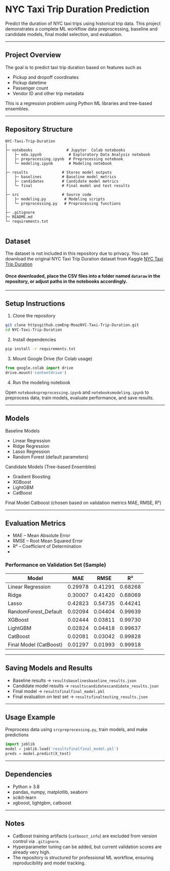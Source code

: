 
# NYC Taxi Trip Duration Prediction

Predict the duration of NYC taxi trips using historical trip data. This project demonstrates a complete ML workflow data preprocessing, baseline and candidate models, final model selection, and evaluation.

---

## Project Overview

The goal is to predict taxi trip duration based on features such as

- Pickup and dropoff coordinates  
- Pickup datetime  
- Passenger count  
- Vendor ID and other trip metadata  

This is a regression problem using Python ML libraries and tree-based ensembles.

---

## Repository Structure

```
NYC-Taxi-Trip-Duration
│
├─ notebooks               # Jupyter  Colab notebooks
│   ├─ eda.ipynb            # Exploratory Data Analysis notebook
│   ├─ preprocessing.ipynb  # Preprocessing notebook
│   └─ modeling.ipynb       # Modeling notebook
│
├─ results               # Stores model outputs
│   ├─ baselines         # Baseline model metrics
│   ├─ candidates        # Candidate model metrics
│   └─ final             # Final model and test results
│
├─ src                   # Source code
│   ├─ modeling.py        # Modeling scripts
│   └─ preprocessing.py   # Preprocessing functions
│
├─ .gitignore
├─ README.md
└─ requirements.txt


```
## Dataset

The dataset is not included in this repository due to privacy. You can download the original NYC Taxi Trip Duration dataset from Kaggle [NYC Taxi Trip Duration](httpswww.kaggle.comcompetitionsnyc-taxi-trip-durationoverview)

#### Once downloaded, place the CSV files into a folder named `dataraw` in the repository, or adjust paths in the notebooks accordingly.
---

## Setup Instructions

1. Clone the repository

```bash
git clone httpsgithub.comEng-MoazNYC-Taxi-Trip-Duration.git
cd NYC-Taxi-Trip-Duration
```

2. Install dependencies

```bash
pip install -r requirements.txt
```

3. Mount Google Drive (for Colab usage)

```python
from google.colab import drive
drive.mount('contentdrive')
```

4. Run the modeling notebook

Open `notebookspreprocessing.ipynb` and `notebooksmodeling.ipynb` to preprocess data, train models, evaluate performance, and save results.

---

## Models

Baseline Models  

- Linear Regression  
- Ridge Regression  
- Lasso Regression  
- Random Forest (default parameters)  

Candidate Models (Tree-based Ensembles)  

- Gradient Boosting  
- XGBoost  
- LightGBM  
- CatBoost  

Final Model Catboost (chosen based on validation metrics MAE, RMSE, R²)

---

## Evaluation Metrics

- MAE – Mean Absolute Error  
- RMSE – Root Mean Squared Error  
- R² – Coefficient of Determination
- 
### Performance on Validation Set (Sample)

| Model                | MAE     | RMSE    | R²      |
|----------------------|---------|---------|---------|
| Linear Regression    | 0.29978 | 0.41291 | 0.68268 |
| Ridge                | 0.30007 | 0.41420 | 0.68069 |
| Lasso                | 0.42823 | 0.54735 | 0.44241 |
| RandomForest_Default | 0.02094 | 0.04404 | 0.99639 |
| XGBoost              | 0.02444 | 0.03811 | 0.99730 |
| LightGBM             | 0.02824 | 0.04418 | 0.99637 |
| CatBoost             | 0.02081 | 0.03042 | 0.99828 |
| Final Model (CatBoost)| 0.01297 | 0.01993 | 0.99918 |


---

## Saving Models and Results

- Baseline results → `resultsbaselinesbaseline_results.json`  
- Candidate model results → `resultscandidatescandidate_results.json`  
- Final model → `resultsfinalfinal_model.pkl`  
- Final evaluation on test set → `resultsfinaltesting_results.json`  

---

## Usage Example

Preprocess data using `srcpreprocessing.py`, train models, and make predictions

```python
import joblib
model = joblib.load('resultsfinalfinal_model.pkl')
preds = model.predict(X_test)
```

---

## Dependencies

- Python ≥ 3.8  
- pandas, numpy, matplotlib, seaborn  
- scikit-learn  
- xgboost, lightgbm, catboost  

---

## Notes

- CatBoost training artifacts (`catboost_info`) are excluded from version control via `.gitignore`.  
- Hyperparameter tuning can be added, but current validation scores are already very high.  
- The repository is structured for professional ML workflow, ensuring reproducibility and model tracking.


